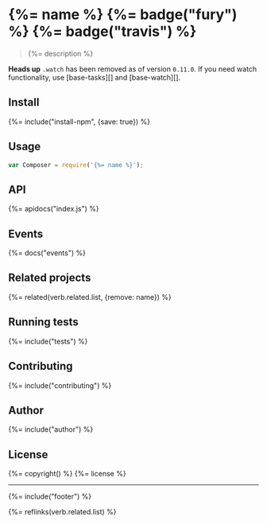 # {%= name %} {%= badge("fury") %} {%= badge("travis") %}

> {%= description %}

**Heads up** `.watch` has been removed as of version `0.11.0`. If you need watch functionality, use [base-tasks][] and [base-watch][].

## Install
{%= include("install-npm", {save: true}) %}

## Usage

```js
var Composer = require('{%= name %}');
```

## API
{%= apidocs("index.js") %}

## Events

{%= docs("events") %}

## Related projects
{%= related(verb.related.list, {remove: name}) %}

## Running tests
{%= include("tests") %}

## Contributing
{%= include("contributing") %}

## Author
{%= include("author") %}

## License
{%= copyright() %}
{%= license %}

***

{%= include("footer") %}

{%= reflinks(verb.related.list) %}
